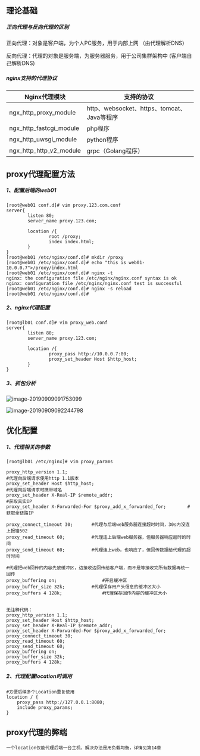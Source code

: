 ## 理论基础

##### 正向代理与反向代理的区别

正向代理：对象是客户端，为个人PC服务，用于内部上网 （由代理解析DNS）

反向代理：代理的对象是服务端，为服务器服务，用于公司集群架构中 (客户端自己解析DNS)

##### nginx支持的代理协议

| Nginx代理模块           | 支持的协议                                 |
| ----------------------- | ------------------------------------------ |
| ngx_http_proxy_module   | http、websocket、https、tomcat、Java等程序 |
| ngx_http_fastcgi_module | php程序                                    |
| ngx_http_uwsgi_module   | python程序                                 |
| ngx_http_http_v2_module | grpc（Golang程序）                         |

## proxy代理配置方法

##### 1、配置后端的web01

```shell
[root@web01 conf.d]# vim proxy.123.com.conf 
server{
        listen 80;
        server_name proxy.123.com;

        location /{
                root /proxy;
                index index.html;
        }
}
[root@web01 /etc/nginx/conf.d]# mkdir /proxy
[root@web01 /etc/nginx/conf.d]# echo "this is web01-10.0.0.7">/proxy/index.html
[root@web01 /etc/nginx/conf.d]# nginx -t
nginx: the configuration file /etc/nginx/nginx.conf syntax is ok
nginx: configuration file /etc/nginx/nginx.conf test is successful
[root@web01 /etc/nginx/conf.d]# nginx -s reload
[root@web01 /etc/nginx/conf.d]# 
```

##### 2、nginx代理配置

```shell
[root@lb01 conf.d]# vim proxy_web.conf
server{
        listen 80;
        server_name proxy.123.com;

        location /{
                proxy_pass http://10.0.0.7:80;
                proxy_set_header Host $http_host;
        }
}
```

##### 3、抓包分析

![image-20190909091753099](https://tva1.sinaimg.cn/large/006y8mN6gy1g6t021to0bj30p806at9z.jpg)

![image-20190909092244798](https://tva1.sinaimg.cn/large/006y8mN6gy1g6t073upt6j30pc0kk0wv.jpg)

## 优化配置

##### 1、代理相关的参数

```shell
[root@lb01 /etc/nginx]# vim proxy_params

proxy_http_version 1.1;																					#代理向后端请求使用http 1.1版本
proxy_set_header Host $http_host;																#代理向后端请求时携带域名
proxy_set_header X-Real-IP $remote_addr;												#获取真实IP
proxy_set_header X-Forwarded-For $proxy_add_x_forwarded_for;		#获取全链路IP

proxy_connect_timeout 30;		#代理与后端web服务器连接超时时间，30s内没连上报错502
proxy_read_timeout 60;			#代理连上后端web服务器，但服务器响应超时的时间
proxy_send_timeout 60;			#代理连上web，也响应了，但回传数据给代理的超时时间

#代理把web回传的内容先放缓冲区，边接收边回传给客户端，而不是等接收完所有数据再统一回传
proxy_buffering on;					#开启缓冲区
proxy_buffer_size 32k;			#代理保存用户头信息的缓冲区大小
proxy_buffers 4 128k;				#代理保存回传内容的缓冲区大小


无注释代码：
proxy_http_version 1.1;
proxy_set_header Host $http_host;
proxy_set_header X-Real-IP $remote_addr;
proxy_set_header X-Forwarded-For $proxy_add_x_forwarded_for;
proxy_connect_timeout 30;
proxy_read_timeout 60;
proxy_send_timeout 60;
proxy_buffering on;
proxy_buffer_size 32k;
proxy_buffers 4 128k;
```

##### 2、代理配置location时调用

```shell
#方便后续多个Location重复使用
location / {
    proxy_pass http://127.0.0.1:8080;
    include proxy_params;
}
```

## proxy代理的弊端

```shell
一个location仅能代理后端一台主机，解决办法是用负载均衡，详情见第14章
```













